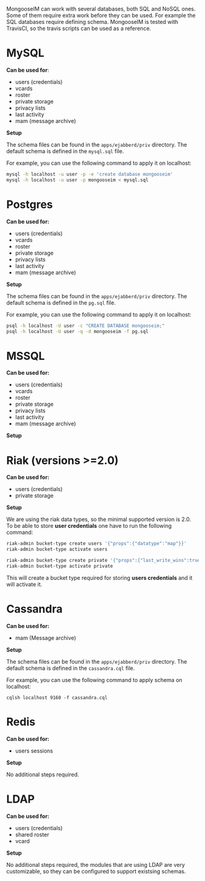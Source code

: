 
MongooseIM can work with several databases, both SQL and NoSQL ones. Some of
them require extra work before they can be used. For example the SQL databases require
defining schema. MongooseIM is tested with TravisCI, so the travis scripts can be used
as a reference.

# MySQL

**Can be used for**:

* users (credentials)
* vcards
* roster
* private storage
* privacy lists
* last activity
* mam (message archive)

**Setup**

The schema files can be found in the `apps/ejabberd/priv` directory. The default
schema is defined in the `mysql.sql` file.

For example, you can use the following command to apply it on localhost:

```bash
mysql -h localhost -u user -p -e 'create database mongooseim'
mysql -h localhost -u user -p mongooseim < mysql.sql
```

# Postgres

**Can be used for:**

* users (credentials)
* vcards
* roster
* private storage
* privacy lists
* last activity
* mam (message archive)

**Setup**

The schema files can be found in the `apps/ejabberd/priv` directory. The default
schema is defined in the `pg.sql` file.

For example, you can use the following command to apply it on localhost:

```bash
psql -h localhost -U user -c "CREATE DATABASE mongooseim;"
psql -h localhost -U user -q -d mongooseim -f pg.sql
```

# MSSQL

**Can be used for:**

* users (credentials)
* vcards
* roster
* private storage
* privacy lists
* last activity
* mam (message archive)

**Setup**

# Riak (versions >=2.0)

**Can be used for:**

* users (credentials)
* private storage

**Setup**

We are using the riak data types, so the minimal supported version is 2.0. To
be able to store **user credentials** one have to run the following command:

```bash
riak-admin bucket-type create users '{"props":{"datatype":"map"}}'
riak-admin bucket-type activate users

riak-admin bucket-type create private '{"props":{"last_write_wins":true}}'
riak-admin bucket-type activate private
```

This will create a bucket type required for storing **users credentials** and it will
activate it.

# Cassandra

**Can be used for:**

* mam (Message archive)

**Setup**

The schema files can be found in the `apps/ejabberd/priv` directory. The default
schema is defined in the `cassandra.cql` file.

For example, you can use the following command to apply schema on localhost:

```
cqlsh localhost 9160 -f cassandra.cql
```

# Redis

**Can be used for:**

* users sessions

**Setup**

No additional steps required.

# LDAP

**Can be used for:**

* users (credentials)
* shared roster
* vcard

**Setup**

No additional steps required, the modules that are using LDAP are very customizable,
so they can be configured to support existsing schemas.

